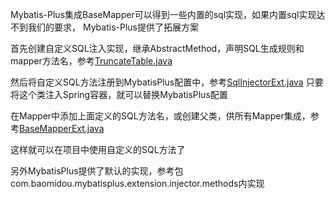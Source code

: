Mybatis-Plus集成BaseMapper可以得到一些内置的sql实现，如果内置sql实现达不到我们的要求，
Mybatis-Plus提供了拓展方案

首先创建自定义SQL注入实现，继承AbstractMethod，声明SQL生成规则和mapper方法名，参考[TruncateTable.java](src/main/java/org/example/mybatisplus/extension/injector/methods/TruncateTable.java)

然后将自定义SQL方法注册到MybatisPlus配置中，参考[SqlInjectorExt.java](src/main/java/org/example/mybatisplus/extension/SqlInjectorExt.java)
只要将这个类注入Spring容器，就可以替换MybatisPlus配置

在Mapper中添加上面定义的SQL方法名，或创建父类，供所有Mapper集成，参考[BaseMapperExt.java](src/main/java/org/example/mybatisplus/extension/BaseMapperExt.java)

这样就可以在项目中使用自定义的SQL方法了

另外MybatisPlus提供了默认的实现，参考包com.baomidou.mybatisplus.extension.injector.methods内实现